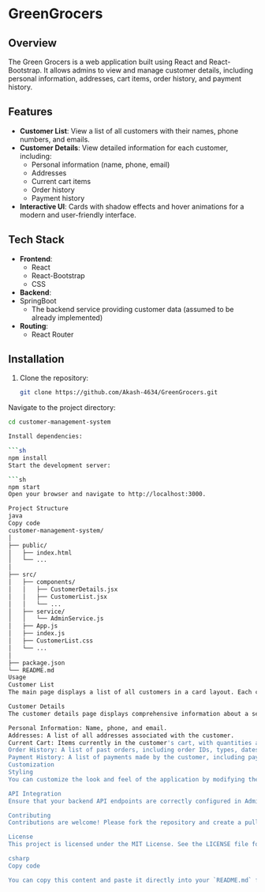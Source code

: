 # GreenGrocers

## Overview

The Green Grocers is a web application built using React and React-Bootstrap. It allows admins to view and manage customer details, including personal information, addresses, cart items, order history, and payment history.

## Features

- **Customer List**: View a list of all customers with their names, phone numbers, and emails.
- **Customer Details**: View detailed information for each customer, including:
  - Personal information (name, phone, email)
  - Addresses
  - Current cart items
  - Order history
  - Payment history
- **Interactive UI**: Cards with shadow effects and hover animations for a modern and user-friendly interface.

## Tech Stack

- **Frontend**:
  - React
  - React-Bootstrap
  - CSS
- **Backend**:
- SpringBoot
  - The backend service providing customer data (assumed to be already implemented)
- **Routing**:
  - React Router

## Installation

1. Clone the repository:
   ```sh
   git clone https://github.com/Akash-4634/GreenGrocers.git
Navigate to the project directory:

  ```sh
cd customer-management-system

Install dependencies:

  ```sh
npm install
Start the development server:

  ```sh
npm start
Open your browser and navigate to http://localhost:3000.

Project Structure
java
Copy code
customer-management-system/
│
├── public/
│   ├── index.html
│   └── ...
│
├── src/
│   ├── components/
│   │   ├── CustomerDetails.jsx
│   │   ├── CustomerList.jsx
│   │   └── ...
│   ├── service/
│   │   └── AdminService.js
│   ├── App.js
│   ├── index.js
│   ├── CustomerList.css
│   └── ...
│
├── package.json
└── README.md
Usage
Customer List
The main page displays a list of all customers in a card layout. Each card shows the customer's name, phone number, and email. Clicking on a card navigates to the customer's detailed information page.

Customer Details
The customer details page displays comprehensive information about a selected customer:

Personal Information: Name, phone, and email.
Addresses: A list of all addresses associated with the customer.
Current Cart: Items currently in the customer's cart, with quantities and total prices for duplicate items.
Order History: A list of past orders, including order IDs, types, dates, total amounts, and statuses.
Payment History: A list of payments made by the customer, including payment IDs, modes, dates, amounts, and statuses.
Customization
Styling
You can customize the look and feel of the application by modifying the CSS in CustomerList.css. Adjust the card styles, hover effects, and other UI elements to match your design preferences.

API Integration
Ensure that your backend API endpoints are correctly configured in AdminService.js to fetch the required customer data. Modify the service functions if your API structure differs from the assumed format.

Contributing
Contributions are welcome! Please fork the repository and create a pull request with your changes. Ensure your code follows the existing code style and conventions.

License
This project is licensed under the MIT License. See the LICENSE file for more details.

csharp
Copy code

You can copy this content and paste it directly into your `README.md` file on GitHub.
